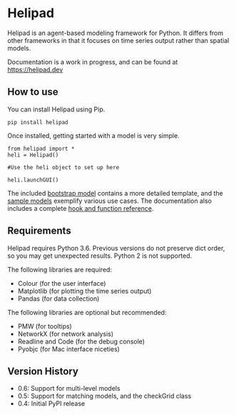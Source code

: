# Helipad

Helipad is an agent-based modeling framework for Python. It differs from other frameworks in that it focuses on time series output rather than spatial models.

Documentation is a work in progress, and can be found at https://helipad.dev

## How to use

You can install Helipad using Pip.

	pip install helipad

Once installed, getting started with a model is very simple. 

	from helipad import *
	heli = Helipad()
	
	#Use the heli object to set up here
	
	heli.launchGUI()

The included [bootstrap model](https://github.com/charwick/helipad/blob/master/sample-models/bootstrap.py) contains a more detailed template, and the [sample models](https://github.com/charwick/helipad/tree/master/sample-models) exemplify various use cases. The documentation also includes a complete [hook and function reference](https://helipad.dev/functions/).

## Requirements

Helipad requires Python 3.6. Previous versions do not preserve dict order, so you may get unexpected results. Python 2 is not supported.

The following libraries are required:

* Colour (for the user interface)
* Matplotlib (for plotting the time series output)
* Pandas (for data collection)

The following libraries are optional but recommended:

* PMW (for tooltips)
* NetworkX (for network analysis)
* Readline and Code (for the debug console)
* Pyobjc (for Mac interface niceties)

## Version History

* 0.6: Support for multi-level models
* 0.5: Support for matching models, and the checkGrid class
* 0.4: Initial PyPI release